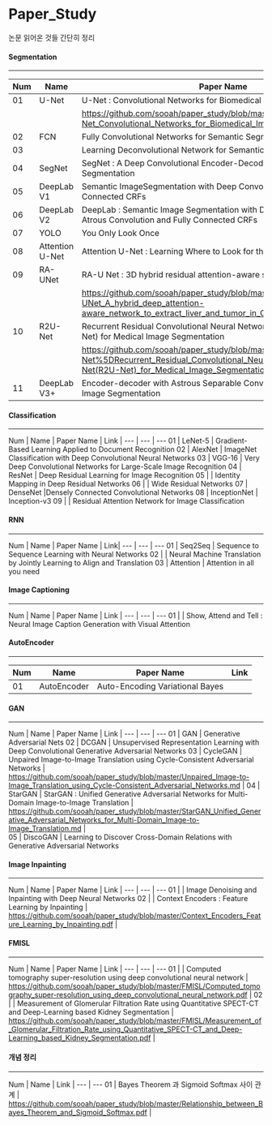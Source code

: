 # Paper_Study

논문 읽어온 것들 간단히 정리

#### Segmentation

-----

Num | Name | Paper Name 
--- | --- | --- 
01 | U-Net | U-Net : Convolutional Networks for Biomedical Image Segmentation 
| |  | https://github.com/sooah/paper_study/blob/master/U-Net_Convolutional_Networks_for_Biomedical_Image_Segmentation.pdf 
02 | FCN |  Fully Convolutional Networks for Semantic Segmentation
03 | | Learning Deconvolutional Network for Semantic Segmentation  
04 | SegNet | SegNet : A Deep Convolutional Encoder-Decoder Architecture for Image Segmentation 
05 | DeepLab V1 | Semantic ImageSegmentation with Deep Convolutional Nets and Fully Connected CRFs 
06 | DeepLab V2 | DeepLab : Semantic Image Segmentation with Deep Convolutional Nets, Atrous Convolution and Fully Connected CRFs 
07 | YOLO | You Only Look Once
08 | Attention U-Net | Attention U-Net : Learning Where to Look for the Pancreas
09 | RA-UNet | RA-U Net : 3D hybrid residual attention-aware segmentation 
 | | | <https://github.com/sooah/paper_study/blob/master/RA-UNet_A_hybrid_deep_attention-aware_network_to_extract_liver_and_tumor_in_CT_scans.md> 
10 | R2U-Net | Recurrent Residual Convolutional Neural Network based on U-Net(R2U-Net) for Medical Image Segmentation 
 | | | <https://github.com/sooah/paper_study/blob/master/%5BR2U-Net%5DRecurrent_Residual_Convolutional_Neural_Network_based_on_U-Net(R2U-Net)_for_Medical_Image_Segmentation.md> 
11 | DeepLab V3+ | Encoder-decoder with Astrous Separable Convolution for Semantic Image Segmentation 


#### Classification

- - -

Num | Name | Paper Name 
 | Link |
--- | --- | --- 
01 | LeNet-5 | Gradient-Based Learning Applied to Document Recognition
02 | AlexNet | ImageNet Classification with Deep Convolutional Neural Networks 
03 | VGG-16 | Very Deep Convolutional Networks for Large-Scale Image Recognition 
04 | ResNet | Deep Residual Learning for Image Recognition 
05 | | Identity Mapping in Deep Residual Networks
06 | | Wide Residual Networks
07 | DenseNet |Densely Connected Convolutional Networks 
08 | InceptionNet | Inception-v3
09 | | Residual Attention Network for Image Classification


#### RNN

---

Num | Name | Paper Name 
 | Link| 
--- | --- | --- 
01 | Seq2Seq | Sequence to Sequence Learning with Neural Networks
02 | | Neural Machine Translation by Jointly Learning to Align and Translation
03 | Attention | Attention in all you need

#### Image Captioning

---

Num | Name | Paper Name 
 | Link | 
--- | --- | --- 
01 |  | Show, Attend and Tell : Neural Image Caption Generation with Visual Attention


#### AutoEncoder

----

Num | Name | Paper Name | Link
--- | --- | --- | ---
01 | AutoEncoder | Auto-Encoding Variational Bayes | 

#### GAN

----

Num | Name | Paper Name 
 | Link | 
--- | --- | --- 
01 | GAN | Generative Adversarial Nets
02 | DCGAN | Unsupervised Representation Learning with Deep Convolutional Generative Adversarial Networks
03 | CycleGAN | Unpaired Image-to-Image Translation using Cycle-Consistent Adversarial Networks 
 | https://github.com/sooah/paper_study/blob/master/Unpaired_Image-to-Image_Translation_using_Cycle-Consistent_Adversarial_Networks.md | 
04 | StarGAN | StarGAN : Unified Generative Adversarial Networks for Multi-Domain Image-to-Image Translation 
 | https://github.com/sooah/paper_study/blob/master/StarGAN_Unified_Generative_Adversarial_Networks_for_Multi-Domain_Image-to-Image_Translation.md |  
05 | DiscoGAN | Learning to Discover Cross-Domain Relations with Generative Adversarial Networks

#### Image Inpainting

---

Num | Name | Paper Name 
  | Link | 
--- | --- | --- 
01 |  | Image Denoising and Inpainting with Deep Neural Networks
02 |  | Context Encoders : Feature Learning by Inpainting 
 | https://github.com/sooah/paper_study/blob/master/Context_Encoders_Feature_Learning_by_Inpainting.pdf | 

#### FMISL

-----

Num | Name | Paper Name 
 | Link | 
--- | --- | --- 
01 |  | Computed tomography super-resolution using deep convolutional neural network 
 | https://github.com/sooah/paper_study/blob/master/FMISL/Computed_tomography_super-resolution_using_deep_convolutional_neural_network.pdf | 
02 |  | Measurement of Glomerular Filtration Rate using Quantitative SPECT-CT and Deep-Learning based Kidney Segmentation 
 | https://github.com/sooah/paper_study/blob/master/FMISL/Measurement_of_Glomerular_Filtration_Rate_using_Quantitative_SPECT-CT_and_Deep-Learning_based_Kidney_Segmentation.pdf | 


#### 개념 정리

-----
Num | Name 
 | Link | 
--- | --- 
01 | Bayes Theorem 과 Sigmoid Softmax 사이 관계 
 | https://github.com/sooah/paper_study/blob/master/Relationship_between_Bayes_Theorem_and_Sigmoid_Softmax.pdf | 

